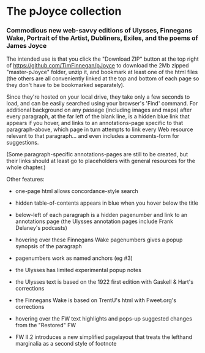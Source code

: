 # The pJoyce collection

### Commodious new web-savvy editions of Ulysses, Finnegans Wake, Portrait of the Artist, Dubliners, Exiles, and the poems of James Joyce

The intended use is that you click the "Download ZIP" button at the top right of https://github.com/TimFinnegan/pJoyce to download the 2Mb zipped "master-pJoyce" folder, unzip it, and bookmark at least one of the html files (the others are all conveniently linked at the top and bottom of each page so they don't have to be bookmarked separately).

Since they're hosted on your local drive, they take only a few seconds to load, and can be easily searched using your browser's 'Find' command. For additional background on any passage (including images and maps) after every paragraph, at the far left of the blank line, is a hidden blue link that appears if you hover, and links to an annotations-page specific to that paragraph-above, which page in turn attempts to link every Web resource relevant to that paragraph... and even includes a comments-form for suggestions.

(Some paragraph-specific annotations-pages are still to be created, but their links should at least go to placeholders with general resources for the whole chapter.)

Other features:

- one-page html allows concordance-style search

- hidden table-of-contents appears in blue when you hover below the title

- below-left of each paragraph is a hidden pagenumber and link to an annotations page (the Ulysses annotation pages include Frank Delaney's podcasts)

- hovering over these Finnegans Wake pagenumbers gives a popup synopsis of the paragraph

- pagenumbers work as named anchors (eg #3)

- the Ulysses has limited experimental popup notes

- the Ulysses text is based on the 1922 first edition with Gaskell & Hart's corrections

- the Finnegans Wake is based on TrentU's html with Fweet.org's corrections

- hovering over the FW text highlights and pops-up suggested changes from the "Restored" FW

- FW II.2 introduces a new simplified pagelayout that treats the lefthand marginalia as a second style of footnote

